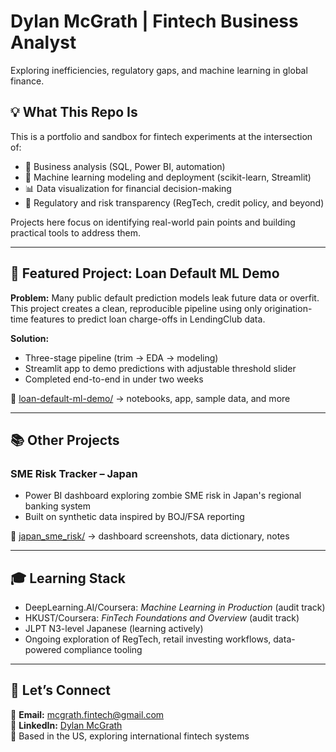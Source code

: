 # Dylan McGrath | Fintech Business Analyst

Exploring inefficiencies, regulatory gaps, and machine learning in global finance.

## 💡 What This Repo Is

This is a portfolio and sandbox for fintech experiments at the intersection of:

- 🧠 Business analysis (SQL, Power BI, automation)
- 🤖 Machine learning modeling and deployment (scikit-learn, Streamlit)
- 📊 Data visualization for financial decision-making
- 🔎 Regulatory and risk transparency (RegTech, credit policy, and beyond)

Projects here focus on identifying real-world pain points and building practical tools to address them.

---

## 🚀 Featured Project: Loan Default ML Demo

**Problem:** Many public default prediction models leak future data or overfit. This project creates a clean, reproducible pipeline using only origination-time features to predict loan charge-offs in LendingClub data.

**Solution:**  
- Three-stage pipeline (trim → EDA → modeling)  
- Streamlit app to demo predictions with adjustable threshold slider  
- Completed end-to-end in under two weeks

📁 [loan-default-ml-demo/](https://github.com/mcgrath-dylan/loan-default-ml-demo) → notebooks, app, sample data, and more

---

## 📚 Other Projects

### SME Risk Tracker – Japan

- Power BI dashboard exploring zombie SME risk in Japan's regional banking system  
- Built on synthetic data inspired by BOJ/FSA reporting

📁 [japan_sme_risk/](https://github.com/mcgrath-dylan/japan-sme-risk) → dashboard screenshots, data dictionary, notes

---

## 🎓 Learning Stack

- DeepLearning.AI/Coursera: *Machine Learning in Production* (audit track)
- HKUST/Coursera: *FinTech Foundations and Overview* (audit track)
- JLPT N3-level Japanese (learning actively)  
- Ongoing exploration of RegTech, retail investing workflows, data-powered compliance tooling

---

## 🤝 Let’s Connect

📧 **Email:** mcgrath.fintech@gmail.com  
🔗 **LinkedIn:** [Dylan McGrath](https://www.linkedin.com/in/dylanjamesmcgrath/)  
📍  Based in the US, exploring international fintech systems
